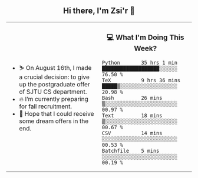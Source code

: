 <h2 align="center"> Hi there, I'm Zsi'r 👋 </h2>

<table>
    <tr>
        <td valign="center" width="50%">
            <ul>
                <li> ⛷️ On August 16th, I made a crucial decision: to give up the postgraduate offer of SJTU CS department.</li>
                <li> 🔥 I’m currently preparing for fall recruitment.</li>
                <li> 🙏 Hope that I could receive some dream offers in the end.</li>
            </ul>
        </td>
       <td valign="top" width="50%">

<h3 align="center"> 💻 What I'm Doing This Week? </h3>

<!--START_SECTION:waka-->

```text
Python       35 hrs 1 min    ███████████████████░░░░░░   76.50 %
TeX          9 hrs 36 mins   █████▒░░░░░░░░░░░░░░░░░░░   20.98 %
Bash         26 mins         ▒░░░░░░░░░░░░░░░░░░░░░░░░   00.97 %
Text         18 mins         ▒░░░░░░░░░░░░░░░░░░░░░░░░   00.67 %
CSV          14 mins         ░░░░░░░░░░░░░░░░░░░░░░░░░   00.53 %
Batchfile    5 mins          ░░░░░░░░░░░░░░░░░░░░░░░░░   00.19 %
```

<!--END_SECTION:waka-->
</td></tr>
</table>
